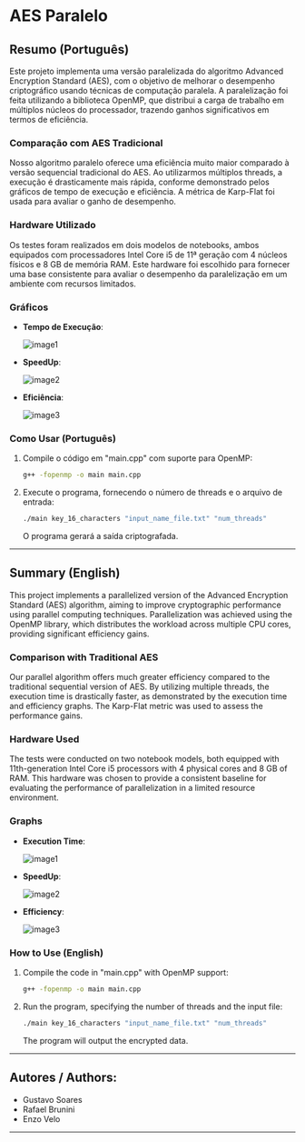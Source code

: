 # AES Paralelo

## Resumo (Português)

Este projeto implementa uma versão paralelizada do algoritmo Advanced Encryption Standard (AES), com o objetivo de melhorar o desempenho criptográfico usando técnicas de computação paralela. A paralelização foi feita utilizando a biblioteca OpenMP, que distribui a carga de trabalho em múltiplos núcleos do processador, trazendo ganhos significativos em termos de eficiência.

### Comparação com AES Tradicional

Nosso algoritmo paralelo oferece uma eficiência muito maior comparado à versão sequencial tradicional do AES. Ao utilizarmos múltiplos threads, a execução é drasticamente mais rápida, conforme demonstrado pelos gráficos de tempo de execução e eficiência. A métrica de Karp-Flat foi usada para avaliar o ganho de desempenho.

### Hardware Utilizado

Os testes foram realizados em dois modelos de notebooks, ambos equipados com processadores Intel Core i5 de 11ª geração com 4 núcleos físicos e 8 GB de memória RAM. Este hardware foi escolhido para fornecer uma base consistente para avaliar o desempenho da paralelização em um ambiente com recursos limitados.

### Gráficos

- **Tempo de Execução**:

  ![image1](https://github.com/user-attachments/assets/2e70ff93-ed6c-4f51-89d2-f660522a1338)

- **SpeedUp**:
  
  ![image2](https://github.com/user-attachments/assets/2fbccb76-e6d4-4d77-9e6c-2611d17bdbb2)

- **Eficiência**:
  
  ![image3](https://github.com/user-attachments/assets/747b1faf-a86a-4aff-989b-91b149cbb0bf)

### Como Usar (Português)

1. Compile o código em "main.cpp" com suporte para OpenMP:

    ```bash
    g++ -fopenmp -o main main.cpp
    ```

2. Execute o programa, fornecendo o número de threads e o arquivo de entrada:

    ```bash
    ./main key_16_characters "input_name_file.txt" "num_threads"
    ```

    O programa gerará a saída criptografada.

---

## Summary (English)

This project implements a parallelized version of the Advanced Encryption Standard (AES) algorithm, aiming to improve cryptographic performance using parallel computing techniques. Parallelization was achieved using the OpenMP library, which distributes the workload across multiple CPU cores, providing significant efficiency gains.

### Comparison with Traditional AES

Our parallel algorithm offers much greater efficiency compared to the traditional sequential version of AES. By utilizing multiple threads, the execution time is drastically faster, as demonstrated by the execution time and efficiency graphs. The Karp-Flat metric was used to assess the performance gains.

### Hardware Used

The tests were conducted on two notebook models, both equipped with 11th-generation Intel Core i5 processors with 4 physical cores and 8 GB of RAM. This hardware was chosen to provide a consistent baseline for evaluating the performance of parallelization in a limited resource environment.

### Graphs

- **Execution Time**:

  ![image1](https://github.com/user-attachments/assets/2e70ff93-ed6c-4f51-89d2-f660522a1338)

- **SpeedUp**:
  
  ![image2](https://github.com/user-attachments/assets/2fbccb76-e6d4-4d77-9e6c-2611d17bdbb2)

- **Efficiency**:
  
  ![image3](https://github.com/user-attachments/assets/747b1faf-a86a-4aff-989b-91b149cbb0bf)

### How to Use (English)

1. Compile the code in "main.cpp" with OpenMP support:

    ```bash
    g++ -fopenmp -o main main.cpp
    ```

2. Run the program, specifying the number of threads and the input file:

    ```bash
    ./main key_16_characters "input_name_file.txt" "num_threads"
    ```

    The program will output the encrypted data.

---

## Autores / Authors:

- Gustavo Soares
- Rafael Brunini
- Enzo Velo

---
